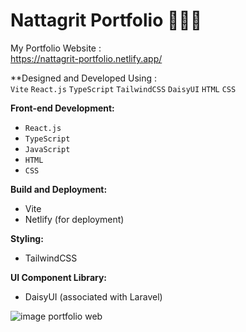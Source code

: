 # Nattagrit Portfolio 👨🏻‍💻
My Portfolio Website :\
https://nattagrit-portfolio.netlify.app/

**Designed and Developed Using :\
`Vite` `React.js` `TypeScript` `TailwindCSS` `DaisyUI` `HTML` `CSS` 


**Front-end Development:**
- `React.js`
- `TypeScript`
- `JavaScript`
- `HTML`
- `CSS`

**Build and Deployment:**
- Vite
- Netlify (for deployment)

**Styling:**
- TailwindCSS

**UI Component Library:**
- DaisyUI (associated with Laravel)

![image portfolio web](https://github.com/Basicbay/Portfolio-Website/assets/151770227/fe948dcc-2f4b-4408-b2fb-2c49c9f87d65)


